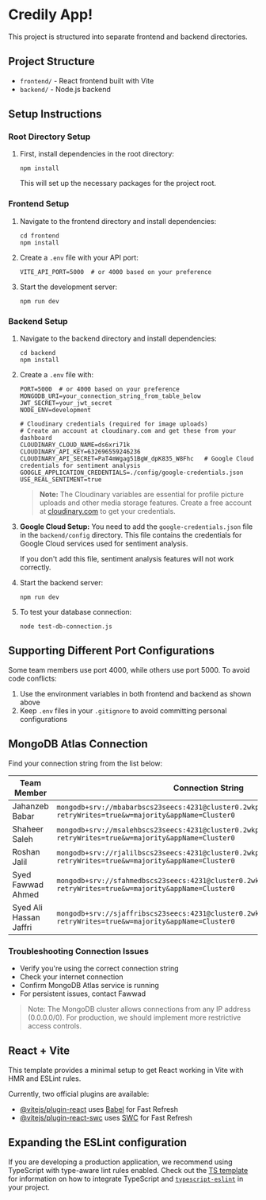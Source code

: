# Credily App!

This project is structured into separate frontend and backend directories.

## Project Structure

- `frontend/` - React frontend built with Vite
- `backend/` - Node.js backend

## Setup Instructions

### Root Directory Setup

1. First, install dependencies in the root directory:
   ```
   npm install
   ```
   This will set up the necessary packages for the project root.

### Frontend Setup

1. Navigate to the frontend directory and install dependencies:
   ```
   cd frontend
   npm install
   ```
2. Create a `.env` file with your API port:
   ```
   VITE_API_PORT=5000  # or 4000 based on your preference
   ```
3. Start the development server:
   ```
   npm run dev
   ```

### Backend Setup

1. Navigate to the backend directory and install dependencies:
   ```
   cd backend
   npm install
   ```
2. Create a `.env` file with:

   ```
   PORT=5000  # or 4000 based on your preference
   MONGODB_URI=your_connection_string_from_table_below
   JWT_SECRET=your_jwt_secret
   NODE_ENV=development

   # Cloudinary credentials (required for image uploads)
   # Create an account at cloudinary.com and get these from your dashboard
   CLOUDINARY_CLOUD_NAME=ds6xri71k
   CLOUDINARY_API_KEY=632696559246236
   CLOUDINARY_API_SECRET=PaT4mWgag51BgW_dpK835_W8Fhc   # Google Cloud credentials for sentiment analysis
   GOOGLE_APPLICATION_CREDENTIALS=./config/google-credentials.json
   USE_REAL_SENTIMENT=true
   ```

   > **Note:** The Cloudinary variables are essential for profile picture uploads and other media storage features. Create a free account at [cloudinary.com](https://cloudinary.com) to get your credentials.

3. **Google Cloud Setup:** You need to add the `google-credentials.json` file in the `backend/config` directory. This file contains the credentials for Google Cloud services used for sentiment analysis.

   If you don't add this file, sentiment analysis features will not work correctly.

4. Start the backend server:
   ```
   npm run dev
   ```
5. To test your database connection:
   ```
   node test-db-connection.js
   ```

## Supporting Different Port Configurations

Some team members use port 4000, while others use port 5000. To avoid code conflicts:

1. Use the environment variables in both frontend and backend as shown above
2. Keep `.env` files in your `.gitignore` to avoid committing personal configurations

## MongoDB Atlas Connection

Find your connection string from the list below:

| Team Member            | Connection String                                                                                                         |
| ---------------------- | ------------------------------------------------------------------------------------------------------------------------- |
| Jahanzeb Babar         | `mongodb+srv://mbabarbscs23seecs:4231@cluster0.2wkplzo.mongodb.net/Credily?retryWrites=true&w=majority&appName=Cluster0`  |
| Shaheer Saleh          | `mongodb+srv://msalehbscs23seecs:4231@cluster0.2wkplzo.mongodb.net/Credily?retryWrites=true&w=majority&appName=Cluster0`  |
| Roshan Jalil           | `mongodb+srv://rjalilbscs23seecs:4231@cluster0.2wkplzo.mongodb.net/Credily?retryWrites=true&w=majority&appName=Cluster0`  |
| Syed Fawwad Ahmed      | `mongodb+srv://sfahmedbscs23seecs:4231@cluster0.2wkplzo.mongodb.net/Credily?retryWrites=true&w=majority&appName=Cluster0` |
| Syed Ali Hassan Jaffri | `mongodb+srv://sjaffribscs23seecs:4231@cluster0.2wkplzo.mongodb.net/Credily?retryWrites=true&w=majority&appName=Cluster0` |

### Troubleshooting Connection Issues

- Verify you're using the correct connection string
- Check your internet connection
- Confirm MongoDB Atlas service is running
- For persistent issues, contact Fawwad

> Note: The MongoDB cluster allows connections from any IP address (0.0.0.0/0). For production, we should implement more restrictive access controls.

## React + Vite

This template provides a minimal setup to get React working in Vite with HMR and ESLint rules.

Currently, two official plugins are available:

- [@vitejs/plugin-react](https://github.com/vitejs/vite-plugin-react/blob/main/packages/plugin-react) uses [Babel](https://babeljs.io/) for Fast Refresh
- [@vitejs/plugin-react-swc](https://github.com/vitejs/vite-plugin-react/blob/main/packages/plugin-react-swc) uses [SWC](https://swc.rs/) for Fast Refresh

## Expanding the ESLint configuration

If you are developing a production application, we recommend using TypeScript with type-aware lint rules enabled. Check out the [TS template](https://github.com/vitejs/vite/tree/main/packages/create-vite/template-react-ts) for information on how to integrate TypeScript and [`typescript-eslint`](https://typescript-eslint.io) in your project.
